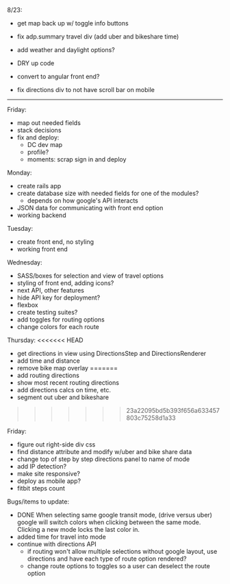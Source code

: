 
8/23:
* get map back up w/ toggle info buttons

* fix adp.summary travel div (add uber and bikeshare time)
* add weather and daylight options?
* DRY up code
* convert to angular front end?
* fix directions div to not have scroll bar on mobile


***
Friday:
* map out needed fields
* stack decisions
* fix and deploy:
  * DC dev map
  * profile?
  * moments: scrap sign in and deploy

Monday:
* create rails app
* create database size with needed fields for one of the modules?
  * depends on how google's API interacts
* JSON data for communicating with front end option
* working backend

Tuesday:
* create front end, no styling
* working front end

Wednesday:
* SASS/boxes for selection and view of travel options
* styling of front end, adding icons?
* next API, other features
* hide API key for deployment?
* flexbox
* create testing suites?
* add toggles for routing options
* change colors for each route

Thursday:
<<<<<<< HEAD
* get directions in view using DirectionsStep and DirectionsRenderer
* add time and distance
* remove bike map overlay
=======
* add routing directions
* show most recent routing directions
* add directions calcs on time, etc.
* segment out uber and bikeshare

>>>>>>> 23a22095bd5b393f656a633457803c75258d1a33

Friday:
* figure out right-side div css
* find distance attribute and modify w/uber and bike share data
* change top of step by step directions panel to name of mode
* add IP detection?
* make site responsive?
* deploy as mobile app?
* fitbit steps count

Bugs/items to update:
* DONE When selecting same google transit mode, (drive versus uber) google will switch colors when clicking between the same mode. Clicking a new mode locks the last color in.
* added time for travel into mode
* continue with directions API
  * if routing won't allow multiple selections without google layout, use directions and have each type of route option rendered?
  * change route options to toggles so a user can deselect the route option
